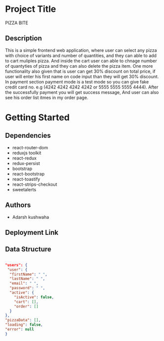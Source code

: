 # Project Title
PIZZA BITE

## Description
This is a simple frontend web application, where user can select any pizza with choice of variants and number of quantities, and they can able to add to cart muliples pizza.
And inside the cart user can able to chnage number of quantyties of pizza and they can also delete the pizza item. One more functionality also given that is user can get 30% discount on total price, if user will enter his first name on code input than they will get 30% discount. 
In payment section payment mode is a test mode so you can give fake credit card no. e.g (4242 4242 4242 4242 or 5555 5555 5555 4444). After the successfully payment you will get success message, And user can also see his order list itmes in my order page.
# Getting Started
## Dependencies
* react-router-dom
* reduxjs toolkit
* react-redux
* redux-persist
* bootstrap
* react-bootstrap
* react-toastify
* react-strips-checkout
* sweetalerts
## Authors
* Adarsh kushwaha

## Deployment Link


## Data Structure 
```json

"users": {
 "user": {
  "firstName": " ",
  "lastName": " ",
  "email": " ",
  "password": " ",
  "active": {
    "isActive": false,
    "cart": [],
    "order": []
  }
},
"pizzaData": [],
"loading": false,
"error": null
}

